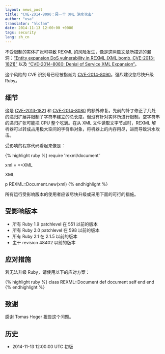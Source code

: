 ```yaml
---
layout: news_post
title: "CVE-2014-8090：另一个 XML 洪水攻击"
author: "usa"
translator: "hlcfan"
date: 2014-11-13 12:00:00 +0000
tags: security
lang: zh_cn
---
```


不受限制的实体扩张可导致 REXML 的风险发生，像是这两篇文章所描述的漏洞：[“Entity expansion DoS vulnerability in REXML (XML bomb, CVE-2013-1821)”](https://www.ruby-lang.org/en/news/2013/02/22/rexml-dos-2013-02-22/) 以及 [“CVE-2014-8080: Denial of Service XML Expansion”](https://www.ruby-lang.org/en/news/2014/10/27/rexml-dos-cve-2014-8080/)。

这个风险的 CVE 识別号已经被指派为 [CVE-2014-8090](http://cve.mitre.org/cgi-bin/cvename.cgi?name=CVE-2014-8090)。强烈建议您尽快升级 Ruby。

## 细节

这是 [CVE-2013-1821](https://www.ruby-lang.org/en/news/2013/02/22/rexml-dos-2013-02-22/) 和 [CVE-2014-8080](https://www.ruby-lang.org/en/news/2014/10/27/rexml-dos-cve-2014-8080/) 的额外修复。先前的补丁修正了几处的递归扩展并限制了字符串建立的总长度。但没有针对实体所进行限制。空字符串的递归扩张可能把 CPU 整个吃满。在从 XML 文件读取文字节点时，REXML 解析器可以转成占用极大空间的字符串对象，将机器上的内存用尽，进而导致洪水攻击。

受影响的程序代码看起来像是：

{% highlight ruby %}
require 'rexml/document'

xml = <<XML
<!DOCTYPE root [
  # ENTITY expansion vector
]>
<cd></cd>
XML

p REXML::Document.new(xml)
{% endhighlight %}

所有运行受影响版本的使用者应该尽快升级或采用下面的可行的措施。

## 受影响版本

* 所有 Ruby 1.9 patchlevel 在 551 以前的版本
* 所有 Ruby 2.0 patchlevel 在 598 以前的版本
* 所有 Ruby 2.1 在 2.1.5 以前的版本
* 主干 revision 48402 以前的版本

## 应对措施

若无法升级 Ruby，请使用以下的应对方案：

{% highlight ruby %}
class REXML::Document
  def document
    self
  end
end
{% endhighlight %}

## 致谢

感谢 Tomas Hoger 报告这个问题。

## 历史

* 2014-11-13 12:00:00 UTC 初版
